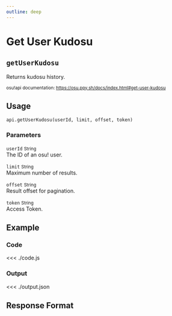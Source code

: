 ```yaml
---
outline: deep
---
```


# Get User Kudosu <Badge type="info" text="GET"/>

## `getUserKudosu`

Returns kudosu history.

<small>osu!api documentation: https://osu.ppy.sh/docs/index.html#get-user-kudosu</small>

## Usage

`api.getUserKudosu(userId, limit, offset, token)`

### Parameters

`userId` <small>String</small><br>
The ID of an osu! user.

`limit` <small>String</small> <Badge type="tip" text="optional" /><br>
Maximum number of results.

`offset` <small>String</small> <Badge type="tip" text="optional" /><br>
Result offset for pagination.

`token` <small>String</small><br>
Access Token.

## Example

### Code
<<< ./code.js

### Output
<<< ./output.json

## Response Format

<!--@include: ./response.md-->